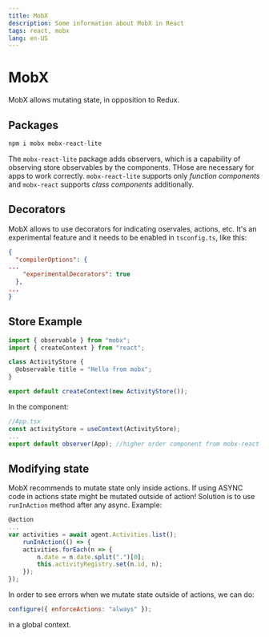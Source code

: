 ```yaml
---
title: MobX
description: Some information about MobX in React
tags: react, mobx
lang: en-US
---
```


# MobX

MobX allows mutating state, in opposition to Redux.

## Packages

```bash
npm i mobx mobx-react-lite
```

The `mobx-react-lite` package adds observers, which is a capability of observing
store observables by the components. THose are necessary for apps to work
correctly. `mobx-react-lite` supports only *function components* and
`mobx-react` supports *class components* additionally.

## Decorators

MobX allows to use decorators for indicating oservales, actions, etc. It's an
experimental feature and it needs to be enabled in `tsconfig.ts`, like this:

```json
{
  "compilerOptions": {
...
    "experimentalDecorators": true
  },
...
}
```

## Store Example

```js
import { observable } from "mobx";
import { createContext } from "react";

class ActivityStore {
  @observable title = "Hello from mobx";
}

export default createContext(new ActivityStore());
```

In the component:

```js
//App.tsx
const activityStore = useContext(ActivityStore);
...
export default observer(App); //higher order component from mobx-react-lite package
```

## Modifying state

MobX recommends to mutate state only inside actions. If using ASYNC code in
actions state might be mutated outside of action! Solution is to use
`runInAction` method after any async. Example:

```js
@action
...
var activities = await agent.Activities.list();
    runInAction(() => {
    activities.forEach(n => {
        n.date = n.date.split(".")[0];
        this.activityRegistry.set(n.id, n);
    });
});
```

In order to see errors when we mutate state outside of actions, we can do:

```js
configure({ enforceActions: "always" });
```

in a global context.